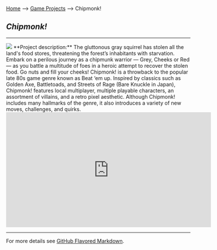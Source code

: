[Home](/) --> [Game Projects](/Game_Projects) --> Chipmonk!
## _**Chipmonk!**_
---
<img src="https://media.indiedb.com/images/presskit/1/2/1054/Chipmonk_Cover_Art_ReallyWide.1.png"/>
**Project description:** The gluttonous gray squirrel has stolen all the land's food stores, threatening the forest’s inhabitants with starvation. Embark on a perilous journey as a chipmunk warrior — Grey, Cheeks or Red — as you battle a multitude of foes in a heroic attempt to recover the stolen food. Go nuts and fill your cheeks! Chipmonk! is a throwback to the popular late 80s game genre known as Beat ‘em up. Inspired by classics such as Golden Axe, Battletoads, and Streets of Rage (Bare Knuckle in Japan), Chipmonk! features local multiplayer, multiple playable characters, an assortment of villains, and a retro pixel aesthetic. Although Chipmonk! includes many hallmarks of the genre, it also introduces a variety of new moves, challenges, and quirks.

<iframe width="560" height="315" src="https://www.youtube.com/embed/-UmZhJypuPo" frameborder="0" allow="accelerometer; autoplay; encrypted-media; gyroscope; picture-in-picture" allowfullscreen></iframe>

---

For more details see [GitHub Flavored Markdown](https://guides.github.com/features/mastering-markdown/).
